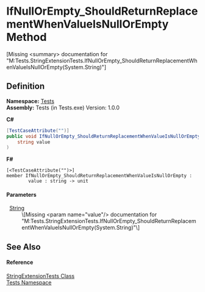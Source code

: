 # IfNullOrEmpty_ShouldReturnReplacementWhenValueIsNullOrEmpty Method


\[Missing &lt;summary&gt; documentation for "M:Tests.StringExtensionTests.IfNullOrEmpty_ShouldReturnReplacementWhenValueIsNullOrEmpty(System.String)"\]



## Definition
**Namespace:** <a href="N_Tests.md">Tests</a>  
**Assembly:** Tests (in Tests.exe) Version: 1.0.0

**C#**
``` C#
[TestCaseAttribute("")]
public void IfNullOrEmpty_ShouldReturnReplacementWhenValueIsNullOrEmpty(
	string value
)
```
**F#**
``` F#
[<TestCaseAttribute("")>]
member IfNullOrEmpty_ShouldReturnReplacementWhenValueIsNullOrEmpty : 
        value : string -> unit 
```



#### Parameters
<dl><dt>  <a href="https://learn.microsoft.com/dotnet/api/system.string" target="_blank" rel="noopener noreferrer">String</a></dt><dd>\[Missing &lt;param name="value"/&gt; documentation for "M:Tests.StringExtensionTests.IfNullOrEmpty_ShouldReturnReplacementWhenValueIsNullOrEmpty(System.String)"\]</dd></dl>

## See Also


#### Reference
<a href="T_Tests_StringExtensionTests.md">StringExtensionTests Class</a>  
<a href="N_Tests.md">Tests Namespace</a>  
